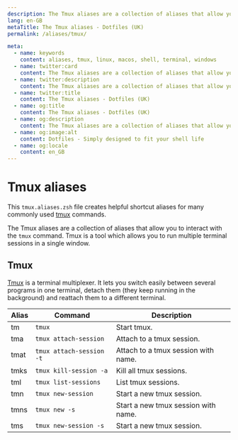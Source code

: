 ```yaml
---
description: The Tmux aliases are a collection of aliases that allow you to interact with the `tmux` command. Tmux is a tool which allows you to run multiple terminal sessions in a single window.
lang: en-GB
metaTitle: The Tmux aliases - Dotfiles (UK)
permalink: /aliases/tmux/

meta:
  - name: keywords
    content: aliases, tmux, linux, macos, shell, terminal, windows
  - name: twitter:card
    content: The Tmux aliases are a collection of aliases that allow you to interact with the `tmux` command. Tmux is a tool which allows you to run multiple terminal sessions in a single window.
  - name: twitter:description
    content: The Tmux aliases are a collection of aliases that allow you to interact with the `tmux` command. Tmux is a tool which allows you to run multiple terminal sessions in a single window.
  - name: twitter:title
    content: The Tmux aliases - Dotfiles (UK)
  - name: og:title
    content: The Tmux aliases - Dotfiles (UK)
  - name: og:description
    content: The Tmux aliases are a collection of aliases that allow you to interact with the `tmux` command. Tmux is a tool which allows you to run multiple terminal sessions in a single window.
  - name: og:image:alt
    content: Dotfiles - Simply designed to fit your shell life
  - name: og:locale
    content: en_GB
---
```


# Tmux aliases

This `tmux.aliases.zsh` file creates helpful shortcut aliases for many
commonly used [tmux](https://github.com/tmux/tmux/wiki) commands.

The Tmux aliases are a collection of aliases that allow you to interact with the
`tmux` command. Tmux is a tool which allows you to run multiple terminal
sessions in a single window.

## Tmux

[Tmux](https://github.com/tmux/tmux/wiki) is a terminal multiplexer. It lets you
switch easily between several programs in one terminal, detach them (they keep
running in the background) and reattach them to a different terminal.

| Alias | Command                  | Description                         |
| ----- | ------------------------ | ----------------------------------- |
| tm    | `tmux`                   | Start tmux.                         |
| tma   | `tmux attach-session`    | Attach to a tmux session.           |
| tmat  | `tmux attach-session -t` | Attach to a tmux session with name. |
| tmks  | `tmux kill-session -a`   | Kill all tmux sessions.             |
| tml   | `tmux list-sessions`     | List tmux sessions.                 |
| tmn   | `tmux new-session`       | Start a new tmux session.           |
| tmns  | `tmux new -s`            | Start a new tmux session with name. |
| tms   | `tmux new-session -s`    | Start a new tmux session.           |
